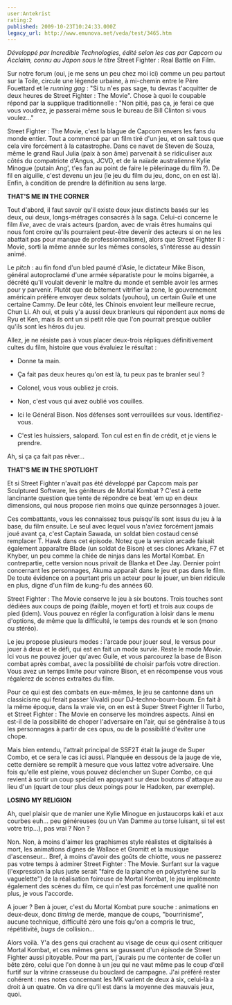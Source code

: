 ```yaml
---
user:Antekrist
rating:2
published: 2009-10-23T10:24:33.000Z
legacy_url: http://www.emunova.net/veda/test/3465.htm
---
```

_Développé par Incredible Technologies, édité selon les cas par Capcom ou Acclaim, connu au Japon sous le titre_ Street Fighter : Real Battle on Film.  

  

Sur notre forum (oui, je me sens un peu chez moi ici) comme un peu partout sur la Toile, circule une légende urbaine, à mi-chemin entre le Père Fouettard et le _running gag_ : "Si tu n'es pas sage, tu devras t'acquitter de deux heures de Street Fighter : The Movie". Chose à quoi le coupable répond par la supplique traditionnelle : "Non pitié, pas ça, je ferai ce que vous voudrez, je passerai même sous le bureau de Bill Clinton si vous voulez..."  

Street Fighter : The Movie, c'est la blague de Capcom envers les fans du monde entier. Tout a commencé par un film tiré d'un jeu, et on sait tous que cela vire forcément à la catastrophe. Dans ce navet de Steven de Souza, même le grand Raul Julia (paix à son âme) parvenait à se ridiculiser aux côtés du compatriote d'Angus, JCVD, et de la naïade australienne Kylie Minogue (putain Ang', t'es fan au point de faire le pèlerinage du film ?). De fil en aiguille, c'est devenu un jeu (le jeu du film du jeu, donc, on en est là). Enfin, à condition de prendre la définition au sens large.  

  

**THAT'S ME IN THE CORNER**  

Tout d'abord, il faut savoir qu'il existe deux jeux distincts basés sur les deux, oui deux, longs-métrages consacrés à la saga. Celui-ci concerne le film _live_, avec de vrais acteurs (pardon, avec de vrais êtres humains qui nous font croire qu'ils pourraient peut-être devenir des acteurs si on ne les abattait pas pour manque de professionnalisme), alors que Street Fighter II : Movie, sorti la même année sur les mêmes consoles, s'intéresse au dessin animé.  

Le _pitch_ : au fin fond d'un bled paumé d'Asie, le dictateur Mike Bison, général autoproclamé d'une armée séparatiste pour le moins bigarrée, a décrété qu'il voulait devenir le maître du monde et semble avoir les armes pour y parvenir. Plutôt que de bêtement vitrifier la zone, le gouvernement américain préfère envoyer deux soldats (youhou), un certain Guile et une certaine Cammy. De leur côté, les Chinois envoient leur meilleure recrue, Chun Li. Ah oui, et puis y'a aussi deux branleurs qui répondent aux noms de Ryu et Ken, mais ils ont un si petit rôle que l'on pourrait presque oublier qu'ils sont les héros du jeu.  

Allez, je ne résiste pas à vous placer deux-trois répliques définitivement cultes du film, histoire que vous évaluiez le résultat :  

  

- Donne ta main.  

- Ça fait pas deux heures qu'on est là, tu peux pas te branler seul ?  

  

- Colonel, vous vous oubliez je crois.  

- Non, c'est vous qui avez oublié vos couilles.  

  

- Ici le Général Bison. Nos défenses sont verrouillées sur vous. Identifiez-vous.  

- C'est les huissiers, salopard. Ton cul est en fin de crédit, et je viens le prendre.  

  

Ah, si ça ça fait pas rêver...  

  

**THAT'S ME IN THE SPOTLIGHT**  

Et si Street Fighter n'avait pas été développé par Capcom mais par Sculptured Software, les géniteurs de Mortal Kombat ? C'est à cette lancinante question que tente de répondre ce beat 'em up en deux dimensions, qui nous propose rien moins que quinze personnages à jouer.  

Ces combattants, vous les connaissez tous puisqu'ils sont issus du jeu à la base, du film ensuite. Le seul avec lequel vous n'aviez forcément jamais joué avant ça, c'est Captain Sawada, un soldat bien costaud censé remplacer T. Hawk dans cet épisode. Notez que la version arcade faisait également apparaître Blade (un soldat de Bison) et ses clones Arkane, F7 et Khyber, un peu comme la chiée de ninjas dans les Mortal Kombat. En contrepartie, cette version nous privait de Blanka et Dee Jay. Dernier point concernant les personnages, Akuma apparaît dans le jeu et pas dans le film. De toute évidence on a pourtant pris un acteur pour le jouer, un bien ridicule en plus, digne d'un film de kung-fu des années 60\.  

Street Fighter : The Movie conserve le jeu à six boutons. Trois touches sont dédiées aux coups de poing (faible, moyen et fort) et trois aux coups de pied (idem). Vous pouvez en régler la configuration à loisir dans le menu d'options, de même que la difficulté, le temps des rounds et le son (mono ou stéréo).  

Le jeu propose plusieurs modes : l'arcade pour jouer seul, le versus pour jouer à deux et le défi, qui est en fait un mode survie. Reste le mode _Movie_. Ici vous ne pouvez jouer qu'avec Guile, et vous parcourez la base de Bison combat après combat, avec la possibilité de choisir parfois votre direction. Vous avez un temps limite pour vaincre Bison, et en récompense vous vous régalerez de scènes extraites du film.  

Pour ce qui est des combats en eux-mêmes, le jeu se cantonne dans un classicisme qui ferait passer Vivaldi pour DJ-techno-boum-boum. En fait à la même époque, dans la vraie vie, on en est à Super Street Fighter II Turbo, et Street Fighter : The Movie en conserve les moindres aspects. Ainsi en est-il de la possibilité de choper l'adversaire en l'air, qui se généralise à tous les personnages à partir de ces opus, ou de la possibilité d'éviter une chope.  

Mais bien entendu, l'attrait principal de SSF2T était la jauge de Super Combo, et ce sera le cas ici aussi. Planquée en dessous de la jauge de vie, cette dernière se remplit à mesure que vous lattez votre adversaire. Une fois qu'elle est pleine, vous pouvez déclencher un Super Combo, ce qui revient à sortir un coup spécial en appuyant sur deux boutons d'attaque au lieu d'un (quart de tour plus deux poings pour le Hadoken, par exemple).  

  

**LOSING MY RELIGION**  

Ah, quel plaisir que de manier une Kylie Minogue en justaucorps kaki et aux courbes euh... peu généreuses (ou un Van Damme au torse luisant, si tel est votre trip...), pas vrai ? Non ?  

Non. Non, à moins d'aimer les graphismes style réalistes et digitalisés à mort, les animations dignes de Wallace et Gromitt et la musique d'ascenseur... Bref, à moins d'avoir des goûts de chiotte, vous ne passerez pas votre temps à admirer Street Fighter : The Movie. Surfant sur la vague (l'expression la plus juste serait "faire de la planche en polystyrène sur la vaguelette") de la réalisation foireuse de Mortal Kombat, le jeu implémente également des scènes du film, ce qui n'est pas forcément une qualité non plus, je vous l'accorde.  

A jouer ? Ben à jouer, c'est du Mortal Kombat pure souche : animations en deux-deux, donc _timing_ de merde, manque de coups, "bourrinisme", aucune technique, difficulté zéro une fois qu'on a compris le truc, répétitivité, _bugs_ de collision...  

Alors voilà. Y'a des gens qui crachent au visage de ceux qui osent critiquer Mortal Kombat, et ces mêmes gens se gaussent d'un épisode de Street Fighter aussi pitoyable. Pour ma part, j'aurais pu me contenter de coller un bête zéro, celui que l'on donne à un jeu qui ne vaut même pas le coup d'œil furtif sur la vitrine crasseuse du bouclard de campagne. J'ai préféré rester cohérent : mes notes concernant les MK varient de deux à six, celui-là a droit à un quatre. On va dire qu'il est dans la moyenne des mauvais jeux, quoi.